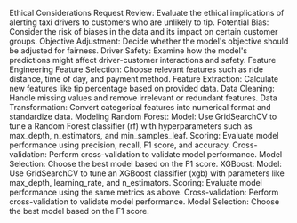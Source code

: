 Ethical Considerations
Request Review: Evaluate the ethical implications of alerting taxi drivers to customers who are unlikely to tip.
Potential Bias: Consider the risk of biases in the data and its impact on certain customer groups.
Objective Adjustment: Decide whether the model's objective should be adjusted for fairness.
Driver Safety: Examine how the model's predictions might affect driver-customer interactions and safety.
Feature Engineering
Feature Selection: Choose relevant features such as ride distance, time of day, and payment method.
Feature Extraction: Calculate new features like tip percentage based on provided data.
Data Cleaning: Handle missing values and remove irrelevant or redundant features.
Data Transformation: Convert categorical features into numerical format and standardize data.
Modeling
Random Forest:
Model: Use GridSearchCV to tune a Random Forest classifier (rf) with hyperparameters such as max_depth, n_estimators, and min_samples_leaf.
Scoring: Evaluate model performance using precision, recall, F1 score, and accuracy.
Cross-validation: Perform cross-validation to validate model performance.
Model Selection: Choose the best model based on the F1 score.
XGBoost:
Model: Use GridSearchCV to tune an XGBoost classifier (xgb) with parameters like max_depth, learning_rate, and n_estimators.
Scoring: Evaluate model performance using the same metrics as above.
Cross-validation: Perform cross-validation to validate model performance.
Model Selection: Choose the best model based on the F1 score.
